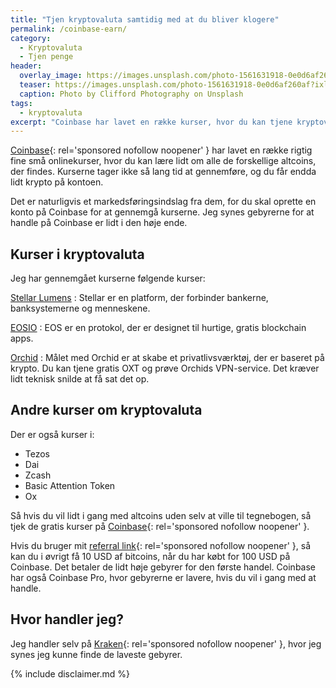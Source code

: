 ```yaml
---
title: "Tjen kryptovaluta samtidig med at du bliver klogere"
permalink: /coinbase-earn/
category:
  - Kryptovaluta
  - Tjen penge
header:
  overlay_image: https://images.unsplash.com/photo-1561631918-0e0d6af260af?ixlib=rb-1.2.1&ixid=eyJhcHBfaWQiOjEyMDd9&auto=format&fit=crop&w=1500&q=80
  teaser: https://images.unsplash.com/photo-1561631918-0e0d6af260af?ixlib=rb-1.2.1&ixid=eyJhcHBfaWQiOjEyMDd9&auto=format&fit=crop&w=400&q=80
  caption: Photo by Clifford Photography on Unsplash
tags:
  - kryptovaluta
excerpt: "Coinbase har lavet en række kurser, hvor du kan tjene kryptovaluta på at gennemføre dem. Det er gode professionelle kurser."
---
```


[Coinbase](/go/coinbase/){: rel='sponsored nofollow noopener' } har lavet en række rigtig fine små onlinekurser, hvor du kan lære lidt om alle de forskellige altcoins, der findes. Kurserne tager ikke så lang tid at gennemføre, og du får endda lidt krypto på kontoen.

Det er naturligvis et markedsføringsindslag fra dem, for du skal oprette en konto på Coinbase for at gennemgå kurserne. Jeg synes gebyrerne for at handle på Coinbase er lidt i den høje ende.

## Kurser i kryptovaluta

Jeg har gennemgået kurserne følgende kurser:

[Stellar Lumens](https://coinbase.com/earn/xlm/invite/cxq453w7)
: Stellar er en platform, der forbinder bankerne, banksystemerne og menneskene.

[EOSIO](https://coinbase.com/earn/eos/invite/cjdkm8sp)
: EOS er en protokol, der er designet til hurtige, gratis blockchain apps.

[Orchid](https://coinbase.com/earn/oxt/invite/pc1gh5xs)
: Målet med Orchid er at skabe et privatlivsværktøj, der er baseret på krypto. Du kan tjene gratis OXT og prøve Orchids VPN-service. Det kræver lidt teknisk snilde at få sat det op.

## Andre kurser om kryptovaluta

Der er også kurser i:

- Tezos
- Dai
- Zcash
- Basic Attention Token
- Ox

Så hvis du vil lidt i gang med altcoins uden selv at ville til tegnebogen, så tjek de gratis kurser på [Coinbase](/go/coinbase/){: rel='sponsored nofollow noopener' }.

Hvis du bruger mit [referral link](/go/coinbase/){: rel='sponsored nofollow noopener' }, så kan du i øvrigt få 10 USD af bitcoins, når du har købt for 100 USD på Coinbase. Det betaler de lidt høje gebyrer for den første handel. Coinbase har også Coinbase Pro, hvor gebyrerne er lavere, hvis du vil i gang med at handle.

## Hvor handler jeg?

Jeg handler selv på [Kraken](/go/kraken/){: rel='sponsored nofollow noopener' }, hvor jeg synes jeg kunne finde de laveste gebyrer.

{% include disclaimer.md %}
